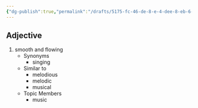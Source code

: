 ```yaml
---
{"dg-publish":true,"permalink":"/drafts/5175-fc-46-de-8-e-4-dee-8-eb-6-c3-e8774-ccc-5-e/","dgHomeLink":true,"dgPassFrontmatter":false}
---
```




## Adjective

1. smooth and flowing
	- Synonyms
		- singing
	- Similar to
		- melodious
		- melodic
		- musical
	- Topic Members
		- music

